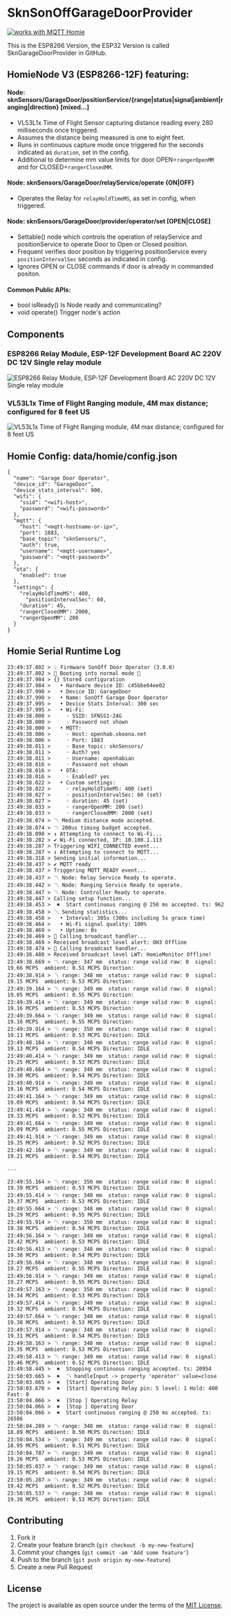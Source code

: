 # SknSonOffGarageDoorProvider

<a href="https://homieiot.github.io/">
  <img src="https://homieiot.github.io/img/works-with-homie.png" alt="works with MQTT Homie">
</a>

This is the ESP8266 Version, the ESP32 Version is called SknGarageDoorProvider in GitHub.

## HomieNode V3 (ESP8266-12F) featuring:
#### Node: sknSensors/GarageDoor/positionService/{range|status|signal|ambient|ranging|direction} [mixed...]
- VL53L1x Time of Flight Sensor capturing distance reading every 280 milliseconds once triggered.
- Assumes the distance being measured is one to eight feet.
- Runs in continuous capture mode once triggered for the seconds indicated as `duration`, set in the config.
- Additional to determine mm value limits for door OPEN=`rangerOpenMM` and for CLOSED=`rangerClosedMM`.

#### Node: sknSensors/GarageDoor/relayService/operate {ON|OFF}
- Operates the Relay for `relayHoldTimeMS`, as set in config, when triggered.

#### Node: sknSensors/GarageDoor/provider/operator/set [OPEN|CLOSE]
- Settable() node which controls the operation of relayService and positionService to operate Door to Open or Closed position.
- Frequent verifies door position by triggering positionService every `positionIntervalSec` seconds as indicated in config.
- Ignores OPEN or CLOSE commands if door is already in commanded positon.

#### Common Public APIs:
* bool isReady()                            Is Node ready and communicating?
* void operate()                            Trigger node's action

## Components
### ESP8266 Relay Module, ESP-12F Development Board AC 220V DC 12V Single relay module
![ESP8266 Relay Module, ESP-12F Development Board AC 220V DC 12V Single relay module](ESP8266RelayModule_ESP-12F_DevelopmentBoard_AC220V-DC12V_SingleRelayModule.jpg)
### VL53L1x Time of Flight Ranging module, 4M max distance; configured for 8 feet US
![VL53L1x Time of Flight Ranging module, 4M max distance; configured for 8 feet US](VL53L1x.png)


## Homie Config: data/homie/config.json
```
{
  "name": "Garage Door Operator",
  "device_id": "GarageDoor",
  "device_stats_interval": 900,  
  "wifi": {
    "ssid": "<wifi-host>",
    "password": "<wifi-password>"
  },
  "mqtt": {
    "host": "<mqtt-hostname-or-ip>",
    "port": 1883,
	"base_topic": "sknSensors/",
    "auth": true,
    "username": "<mqtt-username>",
    "password": "<mqtt-password>"
  },
  "ota": {
    "enabled": true
  },
  "settings": {
    "relayHoldTimeMS": 400,
	  "positionIntervalSec": 60,
    "duration": 45,
    "rangerClosedMM": 2000,
    "rangerOpenMM": 200
  }
}
```

## Homie Serial Runtime Log
```
23:49:37.802 > 💡 Firmware SonOff Door Operator (3.0.0)
23:49:37.802 > 🔌 Booting into normal mode 🔌
23:49:37.984 > {} Stored configuration
23:49:37.984 >   • Hardware device ID: c45bbe64ee02
23:49:37.990 >   • Device ID: GarageDoor
23:49:37.990 >   • Name: SonOff Garage Door Operator
23:49:37.995 >   • Device Stats Interval: 300 sec
23:49:37.995 >   • Wi-Fi: 
23:49:38.000 >     ◦ SSID: SFNSS1-24G
23:49:38.000 >     ◦ Password not shown
23:49:38.000 >   • MQTT: 
23:49:38.006 >     ◦ Host: openhab.skoona.net
23:49:38.006 >     ◦ Port: 1883
23:49:38.011 >     ◦ Base topic: sknSensors/
23:49:38.011 >     ◦ Auth? yes
23:49:38.011 >     ◦ Username: openhabian
23:49:38.016 >     ◦ Password not shown
23:49:38.016 >   • OTA: 
23:49:38.016 >     ◦ Enabled? yes
23:49:38.022 >   • Custom settings: 
23:49:38.022 >     ◦ relayHoldTimeMS: 400 (set)
23:49:38.027 >     ◦ positionIntervalSec: 60 (set)
23:49:38.027 >     ◦ duration: 45 (set)
23:49:38.033 >     ◦ rangerOpenMM: 200 (set)
23:49:38.033 >     ◦ rangerClosedMM: 2000 (set)
23:49:38.074 > 〽 Medium distance mode accepted.
23:49:38.074 > 〽 200us timing budget accepted.
23:49:38.090 > ↕ Attempting to connect to Wi-Fi...
23:49:38.282 > ✔ Wi-Fi connected, IP: 10.100.1.113
23:49:38.287 > Triggering WIFI_CONNECTED event...
23:49:38.287 > ↕ Attempting to connect to MQTT...
23:49:38.318 > Sending initial information...
23:49:38.437 > ✔ MQTT ready
23:49:38.437 > Triggering MQTT_READY event...
23:49:38.437 > 〽 Node: Relay Service Ready to operate.
23:49:38.442 > 〽 Node: Ranging Service Ready to operate.
23:49:38.447 > 〽 Node: Controller Ready to operate.
23:49:38.447 > Calling setup function...
23:49:38.453 >  ✖  Start continuous ranging @ 250 ms accepted. ts: 962
23:49:38.458 > 〽 Sending statistics...
23:49:38.458 >   • Interval: 305s (300s including 5s grace time)
23:49:38.464 >   • Wi-Fi signal quality: 100%
23:49:38.469 >   • Uptime: 0s
23:49:38.469 > 📢 Calling broadcast handler...
23:49:38.469 > Received broadcast level alert: OH3 Offline
23:49:38.474 > 📢 Calling broadcast handler...
23:49:38.480 > Received broadcast level LWT: HomieMonitor Offline!
23:49:38.669 > 〽 range: 347 mm 	status: range valid raw: 0	signal: 19.66 MCPS	ambient: 0.51 MCPS Direction: 
23:49:38.914 > 〽 range: 348 mm 	status: range valid raw: 0	signal: 19.15 MCPS	ambient: 0.53 MCPS Direction: 
23:49:39.164 > 〽 range: 349 mm 	status: range valid raw: 0	signal: 19.05 MCPS	ambient: 0.55 MCPS Direction: 
23:49:39.414 > 〽 range: 349 mm 	status: range valid raw: 0	signal: 19.16 MCPS	ambient: 0.53 MCPS Direction: 
23:49:39.664 > 〽 range: 349 mm 	status: range valid raw: 0	signal: 19.16 MCPS	ambient: 0.55 MCPS Direction: 
23:49:39.914 > 〽 range: 350 mm 	status: range valid raw: 0	signal: 19.13 MCPS	ambient: 0.53 MCPS Direction: IDLE
23:49:40.164 > 〽 range: 348 mm 	status: range valid raw: 0	signal: 19.13 MCPS	ambient: 0.54 MCPS Direction: IDLE
23:49:40.414 > 〽 range: 349 mm 	status: range valid raw: 0	signal: 19.25 MCPS	ambient: 0.53 MCPS Direction: IDLE
23:49:40.664 > 〽 range: 348 mm 	status: range valid raw: 0	signal: 19.30 MCPS	ambient: 0.54 MCPS Direction: IDLE
23:49:40.914 > 〽 range: 349 mm 	status: range valid raw: 0	signal: 19.16 MCPS	ambient: 0.54 MCPS Direction: IDLE
23:49:41.164 > 〽 range: 349 mm 	status: range valid raw: 0	signal: 19.09 MCPS	ambient: 0.54 MCPS Direction: IDLE
23:49:41.414 > 〽 range: 348 mm 	status: range valid raw: 0	signal: 19.33 MCPS	ambient: 0.52 MCPS Direction: IDLE
23:49:41.664 > 〽 range: 349 mm 	status: range valid raw: 0	signal: 19.09 MCPS	ambient: 0.55 MCPS Direction: IDLE
23:49:41.914 > 〽 range: 349 mm 	status: range valid raw: 0	signal: 19.35 MCPS	ambient: 0.52 MCPS Direction: IDLE
23:49:42.164 > 〽 range: 349 mm 	status: range valid raw: 0	signal: 19.21 MCPS	ambient: 0.54 MCPS Direction: IDLE

...

23:49:55.164 > 〽 range: 350 mm 	status: range valid raw: 0	signal: 19.39 MCPS	ambient: 0.53 MCPS Direction: IDLE
23:49:55.414 > 〽 range: 348 mm 	status: range valid raw: 0	signal: 19.37 MCPS	ambient: 0.53 MCPS Direction: IDLE
23:49:55.664 > 〽 range: 348 mm 	status: range valid raw: 0	signal: 19.29 MCPS	ambient: 0.55 MCPS Direction: IDLE
23:49:55.914 > 〽 range: 350 mm 	status: range valid raw: 0	signal: 19.38 MCPS	ambient: 0.54 MCPS Direction: IDLE
23:49:56.164 > 〽 range: 349 mm 	status: range valid raw: 0	signal: 19.42 MCPS	ambient: 0.53 MCPS Direction: IDLE
23:49:56.413 > 〽 range: 348 mm 	status: range valid raw: 0	signal: 19.30 MCPS	ambient: 0.54 MCPS Direction: IDLE
23:49:56.664 > 〽 range: 348 mm 	status: range valid raw: 0	signal: 19.27 MCPS	ambient: 0.55 MCPS Direction: IDLE
23:49:56.914 > 〽 range: 349 mm 	status: range valid raw: 0	signal: 19.27 MCPS	ambient: 0.55 MCPS Direction: IDLE
23:49:57.163 > 〽 range: 350 mm 	status: range valid raw: 0	signal: 19.34 MCPS	ambient: 0.53 MCPS Direction: IDLE
23:49:57.414 > 〽 range: 349 mm 	status: range valid raw: 0	signal: 19.32 MCPS	ambient: 0.54 MCPS Direction: IDLE
23:49:57.664 > 〽 range: 348 mm 	status: range valid raw: 0	signal: 19.38 MCPS	ambient: 0.53 MCPS Direction: IDLE
23:49:57.914 > 〽 range: 348 mm 	status: range valid raw: 0	signal: 19.31 MCPS	ambient: 0.54 MCPS Direction: IDLE
23:49:58.163 > 〽 range: 348 mm 	status: range valid raw: 0	signal: 19.35 MCPS	ambient: 0.53 MCPS Direction: IDLE
23:49:58.413 > 〽 range: 349 mm 	status: range valid raw: 0	signal: 19.46 MCPS	ambient: 0.52 MCPS Direction: IDLE
23:49:58.445 >  ✖  Stopping continuous ranging accepted. ts: 20954
23:50:03.665 >  ✖  〽 handleInput -> property 'operator' value=close
23:50:03.665 >  ✖  [Start] Operating Door
23:50:03.670 >  ✖  [Start] Operating Relay pin: 5 level: 1 Hold: 400 Fast: 0
23:50:04.066 >  ✖  [Stop ] Operating Relay
23:50:04.066 >  ✖  [Stop ] Operating Door
23:50:04.066 >  ✖  Start continuous ranging @ 250 ms accepted. ts: 26586
23:50:04.289 > 〽 range: 348 mm 	status: range valid raw: 0	signal: 18.89 MCPS	ambient: 0.50 MCPS Direction: IDLE
23:50:04.534 > 〽 range: 349 mm 	status: range valid raw: 0	signal: 18.95 MCPS	ambient: 0.51 MCPS Direction: IDLE
23:50:04.787 > 〽 range: 349 mm 	status: range valid raw: 0	signal: 19.26 MCPS	ambient: 0.53 MCPS Direction: IDLE
23:50:05.037 > 〽 range: 349 mm 	status: range valid raw: 0	signal: 19.15 MCPS	ambient: 0.54 MCPS Direction: IDLE
23:50:05.287 > 〽 range: 349 mm 	status: range valid raw: 0	signal: 19.42 MCPS	ambient: 0.52 MCPS Direction: IDLE
23:50:05.537 > 〽 range: 348 mm 	status: range valid raw: 0	signal: 19.38 MCPS	ambient: 0.53 MCPS Direction: IDLE
```

## Contributing

1. Fork it 
2. Create your feature branch (`git checkout -b my-new-feature`)
3. Commit your changes (`git commit -am 'Add some feature'`)
4. Push to the branch (`git push origin my-new-feature`)
5. Create a new Pull Request


## License

The project is available as open source under the terms of the [MIT License](http://opensource.org/licenses/MIT).
